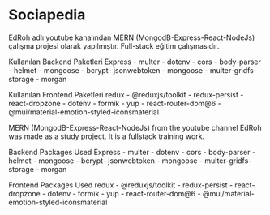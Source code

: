 ﻿# Sociapedia

EdRoh adlı youtube kanalından  MERN (MongodB-Express-React-NodeJs) çalışma projesi olarak yapılmıştır. Full-stack eğitim çalışmasıdır.

Kullanılan Backend Paketleri
Express - multer - dotenv - cors - body-parser -  helmet - mongoose - bcrypt- jsonwebtoken - mongoose - multer-gridfs-storage - morgan

Kullanılan Frontend Paketleri
redux - @reduxjs/toolkit - redux-persist - react-dropzone - dotenv - formik - yup - react-router-dom@6 - @mui/material-emotion-styled-iconsmaterial

MERN (MongodB-Express-React-NodeJs) from the youtube channel EdRoh was made as a study project. It is a fullstack training work.

Backend Packages Used
Express - multer - dotenv - cors - body-parser - helmet - mongoose - bcrypt- jsonwebtoken - mongoose - multer-gridfs-storage - morgan

Frontend Packages Used
redux - @reduxjs/toolkit - redux-persist - react-dropzone - dotenv - formik - yup - react-router-dom@6 - @mui/material-emotion-styled-iconsmaterial


